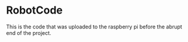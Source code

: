 # RobotCode
This is the code that was uploaded to the raspberry pi before the abrupt end of the project.
